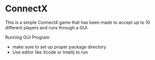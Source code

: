# ConnectX

This is a simple Connect4 game that has been made to accept up to 10 different players and runs through a GUI.

Running GUI Program
- make sure to set up proper package directory
- Use editor like Xcode or Intellij to run

